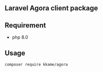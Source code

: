 ## Laravel Agora client package

## Requirement
- php 8.0

## Usage
```bash
composer require kkame/agora
```